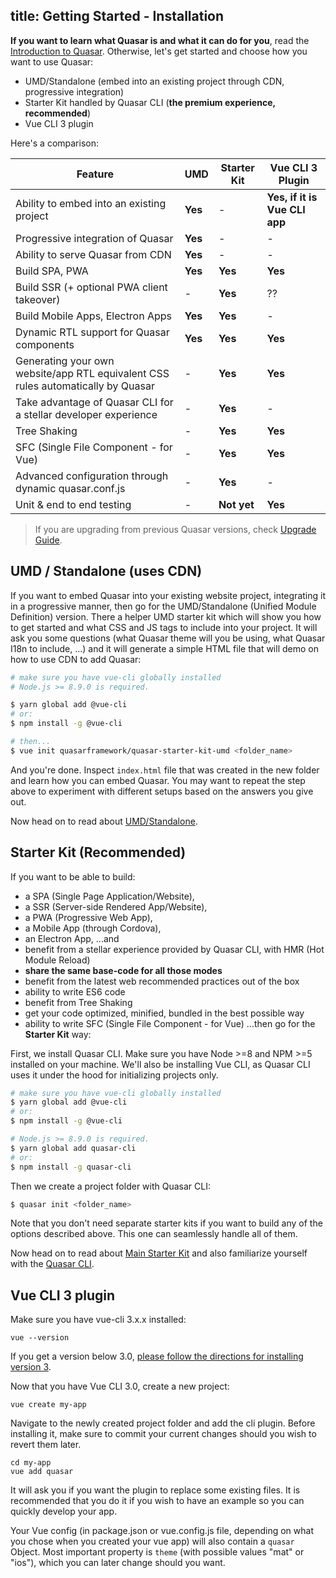 title: Getting Started - Installation
---

**If you want to learn what Quasar is and what it can do for you**, read the [Introduction to Quasar](/guide/introduction-to-quasar.html). Otherwise, let's get started and choose how you want to use Quasar:
 * UMD/Standalone (embed into an existing project through CDN, progressive integration)
 * Starter Kit handled by Quasar CLI (**the premium experience, recommended**)
 * Vue CLI 3 plugin

Here's a comparison:

| Feature | UMD | Starter Kit | Vue CLI 3 Plugin |
| --- | --- | --- | --- |
| Ability to embed into an existing project | **Yes** | - | **Yes, if it is Vue CLI app** |
| Progressive integration of Quasar | **Yes** | - | - |
| Ability to serve Quasar from CDN | **Yes** | - | - |
| Build SPA, PWA | **Yes** | **Yes** | **Yes** |
| Build SSR (+ optional PWA client takeover) | - | **Yes** | ?? |
| Build Mobile Apps, Electron Apps | **Yes** | **Yes** | - |
| Dynamic RTL support for Quasar components | **Yes** | **Yes** | **Yes** |
| Generating your own website/app RTL equivalent CSS rules automatically by Quasar | - | **Yes** | **Yes** |
| Take advantage of Quasar CLI for a stellar developer experience | - | **Yes** | - |
| Tree Shaking | - | **Yes** | **Yes** |
| SFC (Single File Component - for Vue) | - | **Yes** | **Yes** |
| Advanced configuration through dynamic quasar.conf.js | - | **Yes** | - |
| Unit & end to end testing | - | **Not yet** | **Yes** |

> If you are upgrading from previous Quasar versions, check [Upgrade Guide](/guide/quasar-upgrade-guide.html).

## UMD / Standalone (uses CDN)
If you want to embed Quasar into your existing website project, integrating it in a progressive manner, then go for the UMD/Standalone (Unified Module Definition) version. There a helper UMD starter kit which will show you how to get started and what CSS and JS tags to include into your project. It will ask you some questions (what Quasar theme will you be using, what Quasar I18n to include, ...) and it will generate a simple HTML file that will demo on how to use CDN to add Quasar:

```bash
# make sure you have vue-cli globally installed
# Node.js >= 8.9.0 is required.

$ yarn global add @vue-cli
# or:
$ npm install -g @vue-cli

# then...
$ vue init quasarframework/quasar-starter-kit-umd <folder_name>
```

And you're done. Inspect `index.html` file that was created in the new folder and learn how you can embed Quasar. You may want to repeat the step above to experiment with different setups based on the answers you give out.

Now head on to read about [UMD/Standalone](/guide/embedding-quasar.html).

## Starter Kit (Recommended)
If you want to be able to build:
* a SPA (Single Page Application/Website),
* a SSR (Server-side Rendered App/Website),
* a PWA (Progressive Web App),
* a Mobile App (through Cordova),
* an Electron App,
...and
* benefit from a stellar experience provided by Quasar CLI, with HMR (Hot Module Reload)
* **share the same base-code for all those modes**
* benefit from the latest web recommended practices out of the box
* ability to write ES6 code
* benefit from Tree Shaking
* get your code optimized, minified, bundled in the best possible way
* ability to write SFC (Single File Component - for Vue)
...then go for the **Starter Kit** way:

First, we install Quasar CLI. Make sure you have Node >=8 and NPM >=5 installed on your machine. We'll also be installing Vue CLI, as Quasar CLI uses it under the hood for initializing projects only.

```bash
# make sure you have vue-cli globally installed
$ yarn global add @vue-cli
# or:
$ npm install -g @vue-cli

# Node.js >= 8.9.0 is required.
$ yarn global add quasar-cli
# or:
$ npm install -g quasar-cli
```

Then we create a project folder with Quasar CLI:
```bash
$ quasar init <folder_name>
```

Note that you don't need separate starter kits if you want to build any of the options described above. This one can seamlessly handle all of them.

Now head on to read about [Main Starter Kit](/guide/app-installation.html) and also familiarize yourself with the [Quasar CLI](/guide/quasar-cli.html).

## Vue CLI 3 plugin
Make sure you have vue-cli 3.x.x installed:

```
vue --version
```

If you get a version below 3.0, [please follow the directions for installing version 3](https://cli.vuejs.org/guide/installation.html).

Now that you have Vue CLI 3.0, create a new project:

```
vue create my-app
```

Navigate to the newly created project folder and add the cli plugin. Before installing it, make sure to commit your current changes should you wish to revert them later.

```
cd my-app
vue add quasar
```

It will ask you if you want the plugin to replace some existing files. It is recommended that you do it if you wish to have an example so you can quickly develop your app.

Your Vue config (in package.json or vue.config.js file, depending on what you chose when you created your vue app) will also contain a `quasar` Object. Most important property is `theme` (with possible values "mat" or "ios"), which you can later change should you want.
